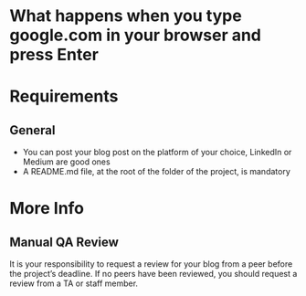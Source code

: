 # What happens when you type google.com in your browser and press Enter

# Requirements
## General
* You can post your blog post on the platform of your choice, LinkedIn or Medium are good ones
* A README.md file, at the root of the folder of the project, is mandatory

# More Info
## Manual QA Review
It is your responsibility to request a review for your blog from a peer before the project’s deadline. If no peers have been reviewed, you should request a review from a TA or staff member.
